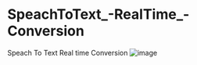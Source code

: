 # SpeachToText_-RealTime_-Conversion
Speach To Text  Real time Conversion 
![image](https://user-images.githubusercontent.com/59329060/230091549-6380568f-dc8f-47a3-848e-4dfb02c6e41b.png)
